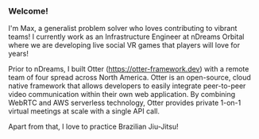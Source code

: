 ### Welcome!

I'm Max, a generalist problem solver who loves contributing to vibrant teams! I currently work as an Infrastructure Engineer at nDreams Orbital where we are developing live social VR games that players will love for years!

Prior to nDreams, I built Otter (https://otter-framework.dev) with a remote team of four spread across North America. Otter is an open-source, cloud native framework that allows developers to easily integrate peer-to-peer video communication within their own web application. By combining WebRTC and AWS serverless technology, Otter provides private 1-on-1 virtual meetings at scale with a single API call.

Apart from that, I love to practice Brazilian Jiu-Jitsu!
